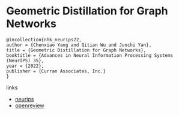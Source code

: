 # Geometric Distillation for Graph Networks

```
@incollection{nhk_neurips22,
author = {Chenxiao Yang and Qitian Wu and Junchi Yan},
title = {Geometric Distillation for Graph Networks},
booktitle = {Advances in Neural Information Processing Systems (NeurIPS) 35},
year = {2022},
publisher = {Curran Associates, Inc.}
}
```

links
- [neurips](https://nips.cc/Conferences/2022/Schedule?showEvent=54276)
- [openreview](https://openreview.net/forum?id=7WGNT3MHyBm)
